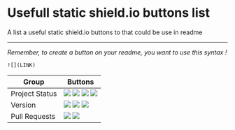 # Usefull static shield.io buttons list
A list a useful static shield.io buttons to that could be use in readme

<hr>

*Remember, to create a button on your readme, you want to use this syntax !*
```
![](LINK)
```

| Group | Buttons |
| ----- | ------- |
| Project Status | ![](https://img.shields.io/badge/project%20status-cancelled-critical) ![](https://img.shields.io/badge/project%20status-archived-important) ![](https://img.shields.io/badge/project%20status-paused-important) ![](https://img.shields.io/badge/project%20status-very%20active-brightgreen) | 
| Version | ![](https://img.shields.io/badge/version-depreciated-critical) ![](https://img.shields.io/badge/version-alpha-blue) ![](https://img.shields.io/badge/version-beta-blue) |
| Pull Requests | ![](https://img.shields.io/badge/PRS-welcome-bightgreen) ![](https://img.shields.io/badge/PRS-security-yellow) |
